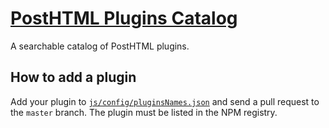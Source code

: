 # [PostHTML Plugins Catalog](http://maltsev.github.io/posthtml-plugins/)
A searchable catalog of PostHTML plugins.

## How to add a plugin
Add your plugin to [`js/config/pluginsNames.json`](https://github.com/maltsev/posthtml-plugins/edit/master/js/config/pluginsNames.json)
and send a pull request to the `master` branch. The plugin must be listed in the NPM registry.
